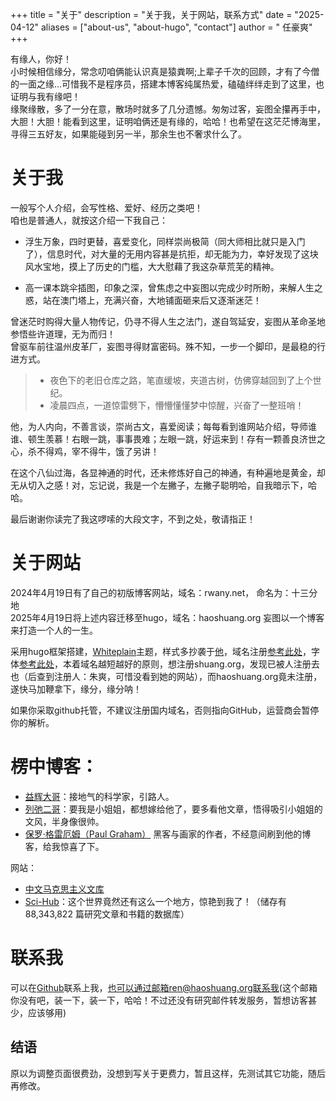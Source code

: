 +++
title = "关于"
description = "关于我，关于网站，联系方式"
date = "2025-04-12"
aliases = ["about-us", "about-hugo", "contact"]
author = " 任豪爽"
+++

有缘人，你好！  
小时候相信缘分，常念叨咱俩能认识真是猿粪啊;上辈子千次的回顾，才有了今僧的一面之缘...可惜我不是程序员，搭建本博客纯属热爱，磕磕绊绊走到了这里，也证明与我有缘吧！  
缘聚缘散，多了一分在意，散场时就多了几分遗憾。匆匆过客，妄图全攥再手中，大胆！大胆！能看到这里，证明咱俩还是有缘的，哈哈！也希望在这茫茫博海里，寻得三五好友，如果能碰到另一半，那余生也不奢求什么了。

# 关于我
一般写个人介绍，会写性格、爱好、经历之类吧！  
咱也是普通人，就按这介绍一下我自己：  

- 浮生万象，四时更替，喜爱变化，同样崇尚极简（同大师相比就只是入门了），信息时代，对大量的无用内容甚是抗拒，却无能为力，幸好发现了这块风水宝地，摸上了历史的门槛，大大慰藉了我这杂草荒芜的精神。

- 高一课本跳伞插图，印象之深，曾焦虑之中妄图以完成少时所盼，来解人生之惑，站在澳门塔上，充满兴奋，大地铺面砸来后又逐渐迷茫！  


曾迷茫时购得大量人物传记，仍寻不得人生之法门，遂自驾延安，妄图从革命圣地参悟些许道理，无为而归！  
曾驱车前往温州皮革厂，妄图寻得财富密码。殊不知，一步一个脚印，是最稳的行进方式。  

>- 夜色下的老旧仓库之路，笔直缓坡，夹道古树，仿佛穿越回到了上个世纪。  
>- 凌晨四点，一道惊雷劈下，懵懵懂懂梦中惊醒，兴奋了一整班哨！

他，为人内向，不善言谈，崇尚古文，喜爱阅读；每每看到谁网站介绍，导师谁谁、顿生羡慕！右眼一跳，事事畏难；左眼一跳，好运来到！存有一颗善良济世之心，杀不得鸡，宰不得牛，饿了另讲！  
  
在这个八仙过海，各显神通的时代，还未修炼好自己的神通，有种遍地是黄金，却无从切入之感！对，忘记说，我是一个左撇子，左撇子聪明哈，自我暗示下，哈哈。  
  
最后谢谢你读完了我这啰嗦的大段文字，不到之处，敬请指正！



# 关于网站
2024年4月19日有了自己的初版博客网站，域名：rwany.net， 命名为：十三分地  
2025年4月19日将上述内容迁移至hugo，域名：haoshuang.org  妄图以一个博客来打造一个人的一生。

采用hugo框架搭建，[Whiteplain](https://whiteplain.pages.dev/)主题，样式多抄袭于[他](https://yihui.org/)，域名注册[参考此处](https://github.com/yihui/yihui.org/discussions/886)，字体[参考此处](https://yihui.org/cn/2017/04/source-han-serif/)，本着域名越短越好的原则，想注册shuang.org，发现已被人注册去也（后查到注册人：朱爽，可惜没看到她的网站），而haoshuang.org竟未注册，遂快马加鞭拿下，缘分，缘分呐！ 
   
如果你采取github托管，不建议注册国内域名，否则指向GitHub，运营商会暂停你的解析。



# 楞中博客：
* [益辉大哥](https://yihui.org/)：接地气的科学家，引路人。
* [列弛二哥](https://www.liechi.org/)：要我是小姐姐，都想嫁给他了，要多看他文章，悟得吸引小姐姐的文风，半身像很帅。
* [保罗·格雷厄姆（Paul Graham）](https://www.paulgraham.com/) 黑客与画家的作者，不经意间刷到他的博客，给我惊喜了下。

网站：

* [中文马克思主义文库](https://www.marxists.org/chinese/maozedong/1968/index.htm)
* [Sci-Hub](https://www.sci-hub.se/about)：这个世界竟然还有这么一个地方，惊艳到我了！（储存有88,343,822 篇研究文章和书籍的数据库）
  



# 联系我
可以在[Github](https://github.com/think-crow)联系上我，也可以通过邮箱ren@haoshuang.org联系我(这个邮箱你没有吧，装一下，装一下，哈哈！不过还没有研究邮件转发服务，暂想访客甚少，应该够用)


## 结语
原以为调整页面很费劲，没想到写关于更费力，暂且这样，先测试其它功能，随后再修改。

<!-- 嘿嘿，你在找什么？被我发现了吧，哈哈！大侠，留下名来，认识认识！ -->
